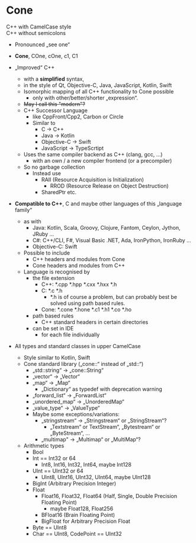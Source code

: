 # Cone
C++ with CamelCase style  
C++ without semicolons

- Pronounced „see one“
- **Cone**, COne, cOne, c1, C1
- „Improved“ C++
    - with a **simplified** syntax,
    - in the style of Qt, Objective-C, Java, JavaScript, Kotlin, Swift
    - Isomorphic mapping of all C++ functionality to Cone possible
        - only with other/better/shorter „expression“.
    - ~~May I call this "modern"?~~
    - C++ Successor Language
        - like CppFront/Cpp2, Carbon or Circle
        - Similar to
            - C -> C++
            - Java -> Kotlin
            - Objective-C -> Swift
            - JavaScript -> TypeScrtipt
    - Uses the same compiler backend as C++ (clang, gcc, …)
        - with an own / a new compiler frontend (or a precompiler)
    - So no garbage collection 
        - Instead use
            - RAII (Resource Acquisition is Initialization)
                - RROD (Resource Release on Object Destruction)
            - SharedPtr<T> etc.

- **Compatible to C++**, C and maybe other languages of this „language family“
    - as with
        - Java: Kotlin, Scala, Groovy, Clojure, Fantom, Ceylon, Jython, JRuby …
        - C#: C++/CLI, F#, Visual Basic .NET, Ada, IronPython, IronRuby …
        - Objective-C: Swift
    - Possible to include
        - C++ headers and modules from Cone
        - Cone headers and modules from C++
    - Language is recognised by
        - the file extension
            - C++: *.cpp *.hpp *.cxx *.hxx *.h
            - C: *.c *.h
                - *.h is of course a problem, but can probably best be solved using path based rules.
            - Cone: *.cone *.hone *.c1 *.h1 *.co *.ho
        - path based rules
            - C++ standard headers in certain directories 
        - can be set in IDE
            - for each file individually 

- All types and standard classes in upper CamelCase
    - Style similar to Kotlin, Swift
    - Cone standard library („cone::“ instead of „std::“)
        - „std::string“ -> „cone::String“
        - „vector“ -> „Vector“
        - „map“ -> „Map“
            - „Dictionary“ as typedef with deprecation warning
        - „forward_list“ -> „ForwardList“
        - „unordered_map“ -> „UnorderedMap“
        - „value_type“ -> „ValueType“
        - Maybe some exceptions/variations:
            - „stringstream“ -> „Stringstream“ or „StringStream“?
                - „Textstream“ or TextStream“, „Bytestream“ or „ByteStream“, …
            - „multimap" -> „Multimap“ or „MultiMap“?
    - Arithmetic types
        - Bool
        - Int == Int32 or 64
            - Int8, Int16, Int32, Int64, maybe Int128
        - UInt == UInt32 or 64
            - UInt8, UInt16, UInt32, UInt64, maybe UInt128
        - BigInt (Arbitrary Precision Integer)
        - Float
            - Float16, Float32, Float64 (Half, Single, Double Precision Floating Point)
                - maybe Float128, Float256
            - BFloat16 (Brain Floating Point)
            - BigFloat for Arbitrary Precision Float
        - Byte == UInt8
        - Char == UInt8, CodePoint == UInt32
